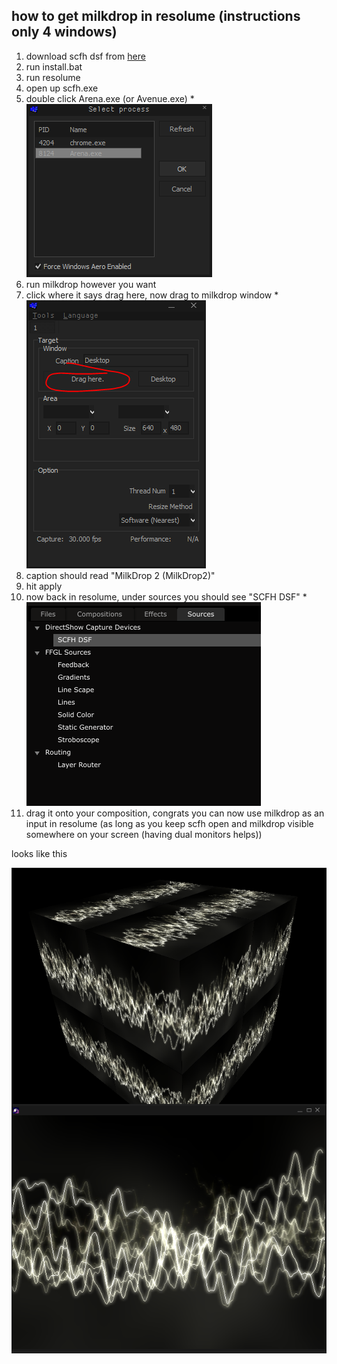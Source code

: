 ## how to get milkdrop in resolume (instructions only 4 windows)

1. download scfh dsf from [here](http://mosax.sakura.ne.jp/yp4g/fswiki.cgi?page=SCFH+DSF)
2. run install.bat
3. run resolume
4. open up scfh.exe
5. double click Arena.exe (or Avenue.exe)
	*![step1](https://raw.githubusercontent.com/pussinboot/mdvj/master/tutorial/scfh_step_1.PNG "step 1")
6. run milkdrop however you want
7. click where it says drag here, now drag to milkdrop window 
	*![step2](https://raw.githubusercontent.com/pussinboot/mdvj/master/tutorial/scfh_step_2.PNG "step 2")
8. caption should read "MilkDrop 2 (MilkDrop2)"
9. hit apply
10. now back in resolume, under sources you should see "SCFH DSF" 
	*![step3](https://raw.githubusercontent.com/pussinboot/mdvj/master/tutorial/scfh_step_3.PNG "step 3")
11. drag it onto your composition, congrats you can now use milkdrop as an input in resolume (as long as you keep scfh open and milkdrop visible somewhere on your screen (having dual monitors helps))

looks like this

![step4](https://raw.githubusercontent.com/pussinboot/mdvj/master/tutorial/scfh_step_4.PNG)